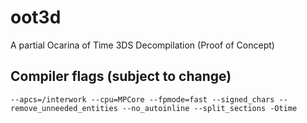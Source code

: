 # oot3d
A partial Ocarina of Time 3DS Decompilation (Proof of Concept)

## Compiler flags (subject to change)
`--apcs=/interwork --cpu=MPCore --fpmode=fast --signed_chars --remove_unneeded_entities --no_autoinline --split_sections -Otime`
